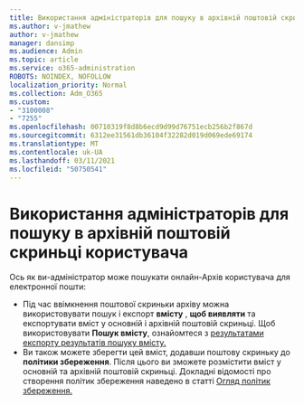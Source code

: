 ```yaml
---
title: Використання адміністраторів для пошуку в архівній поштовій скриньці користувача
ms.author: v-jmathew
author: v-jmathew
manager: dansimp
ms.audience: Admin
ms.topic: article
ms.service: o365-administration
ROBOTS: NOINDEX, NOFOLLOW
localization_priority: Normal
ms.collection: Adm_O365
ms.custom:
- "3100008"
- "7255"
ms.openlocfilehash: 00710319f8d8b6ecd9d99d76751ecb256b2f867d
ms.sourcegitcommit: 6312ee31561db36104f32282d019d069ede69174
ms.translationtype: MT
ms.contentlocale: uk-UA
ms.lasthandoff: 03/11/2021
ms.locfileid: "50750541"
---
```

# <a name="how-admins-can-search-a-users-archive-mailbox"></a>Використання адміністраторів для пошуку в архівній поштовій скриньці користувача

Ось як ви-адміністратор може пошукати онлайн-Архів користувача для електронної пошти:

* Під час ввімкнення поштової скриньки архіву можна використовувати пошук і експорт **вмісту** , **щоб виявляти** та експортувати вміст у основній і архівній поштовій скриньці. Щоб використовувати **Пошук вмісту**, ознайомтеся з [результатами експорту результатів пошуку вмісту.](https://docs.microsoft.com/office365/securitycompliance/export-search-results)
* Ви також можете зберегти цей вміст, додавши поштову скриньку до **політики збереження**. Після цього ви зможете розмістити вміст у основній та архівній поштовій скриньці. Докладні відомості про створення політик збереження наведено в статті [Огляд політик збереження.](https://docs.microsoft.com/office365/securitycompliance/retention-policies)
